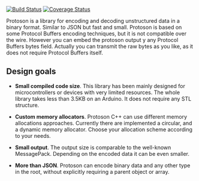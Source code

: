 [![Build Status](https://travis-ci.org/thinger-io/Protoson.svg)](https://travis-ci.org/thinger-io/Protoson)
[![Coverage Status](https://coveralls.io/repos/thinger-io/Protoson/badge.svg)](https://coveralls.io/r/thinger-io/Protoson)

Protoson is a library for encoding and decoding unstructured data in a binary format. Similar to JSON but fast and small. Protoson is based on some Protocol Buffers encoding techniques, but it is not compatible over the wire. However you can embed the protoson output y any Protocol Buffers bytes field. Actually you can transmit the raw bytes as you like, as it does not require Protocol Buffers itself.

## Design goals

- **Small compiled code size**. This library has been mainly designed for microcontrollers or devices with very limited resources. The whole library takes less than 3.5KB on an Arduino. It does not require any STL structure.

- **Custom memory allocators**. Protoson C++ can use different memory allocations approaches. Currently there are implemented a circular, and a dynamic memory allocator. Choose your allocation scheme according to your needs.

- **Small output**. The output size is comparable to the well-known MessagePack. Depending on the encoded data it can be even smaller.

- **More than JSON**. Protoson can encode binary data and any other type in the root, without explicitly requiring a parent object or array.